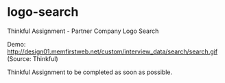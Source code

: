 # logo-search
Thinkful Assignment - Partner Company Logo Search

Demo: http://design01.memfirstweb.net/custom/interview_data/search/search.gif (Source: Thinkful)

Thinkful Assignment to be completed as soon as possible.

